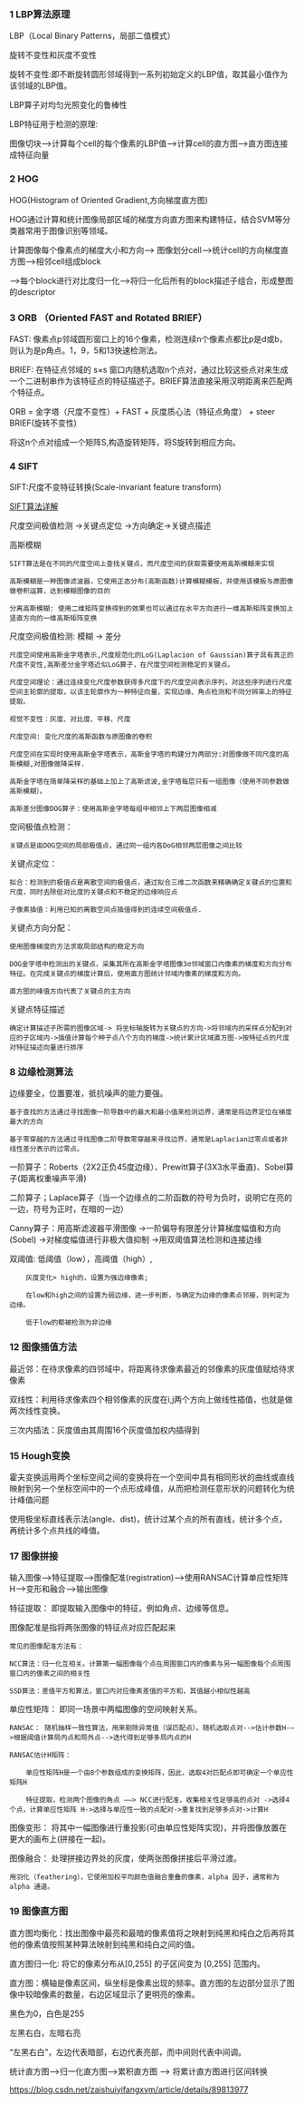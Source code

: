 
### 1  LBP算法原理

LBP（Local Binary Patterns，局部二值模式）

旋转不变性和灰度不变性

旋转不变性:即不断旋转圆形邻域得到一系列初始定义的LBP值，取其最小值作为该邻域的LBP值。

LBP算子对均匀光照变化的鲁棒性

LBP特征用于检测的原理:

图像切块-->计算每个cell的每个像素的LBP值-->计算cell的直方图-->直方图连接成特征向量

### 2  HOG

HOG(Histogram of Oriented Gradient,方向梯度直方图)

HOG通过计算和统计图像局部区域的梯度方向直方图来构建特征，结合SVM等分类器常用于图像识别等领域。

计算图像每个像素点的梯度大小和方向--> 图像划分cell-->统计cell的方向梯度直方图-->相邻cell组成block

-->每个block进行对比度归一化-->将归一化后所有的block描述子组合，形成整图的descriptor

### 3 ORB （Oriented FAST and Rotated BRIEF）

FAST: 像素点p邻域圆形窗口上的16个像素，检测连续n个像素点都比p是d或b，则认为是p角点。1，9，5和13快速检测法。

BRIEF: 在特征点邻域的 s×s 窗口内随机选取n个点对，通过比较这些点对来生成一个二进制串作为该特征点的特征描述子。BRIEF算法直接采用汉明距离来匹配两个特征点。

ORB = 金字塔（尺度不变性）+ FAST + 灰度质心法（特征点角度） + steer BRIEF(旋转不变性)

将这n个点对组成一个矩阵S,构造旋转矩阵，将S旋转到相应方向。

### 4 SIFT

SIFT:尺度不变特征转换(Scale-invariant feature transform)

[SIFT算法详解](https://blog.csdn.net/zddblog/article/details/7521424)

尺度空间极值检测 ->关键点定位 ->方向确定->关键点描述


高斯模糊

	SIFT算法是在不同的尺度空间上查找关键点，而尺度空间的获取需要使用高斯模糊来实现

	高斯模糊是一种图像滤波器，它使用正态分布(高斯函数)计算模糊模板，并使用该模板与原图像做卷积运算，达到模糊图像的目的

	分离高斯模糊: 使用二维矩阵变换得到的效果也可以通过在水平方向进行一维高斯矩阵变换加上竖直方向的一维高斯矩阵变换

尺度空间极值检测: 模糊 -> 差分

	尺度空间使用高斯金字塔表示,尺度规范化的LoG(Laplacion of Gaussian)算子具有真正的尺度不变性,高斯差分金字塔近似LoG算子，在尺度空间检测稳定的关键点。
	
	尺度空间理论：通过连续变化尺度参数获得多尺度下的尺度空间表示序列，对这些序列进行尺度空间主轮廓的提取，以该主轮廓作为一种特征向量，实现边缘、角点检测和不同分辨率上的特征提取。
	
	视觉不变性：灰度、对比度、平移、尺度
	
	尺度空间: 变化尺度的高斯函数与原图像的卷积
	
	尺度空间在实现时使用高斯金字塔表示，高斯金字塔的构建分为两部分:对图像做不同尺度的高斯模糊,对图像做降采样.
	
	高斯金字塔在简单降采样的基础上加上了高斯滤波,金字塔每层只有一组图像（使用不同参数做高斯模糊）。
	
	高斯差分图像DOG算子：使用高斯金字塔每组中相邻上下两层图像相减
	 
空间极值点检测：
	
	关键点是由DOG空间的局部极值点，通过同一组内各DoG相邻两层图像之间比较
	
关键点定位：
		
	拟合：检测到的极值点是离散空间的极值点，通过拟合三维二次函数来精确确定关键点的位置和尺度，同时去除低对比度的关键点和不稳定的边缘响应点
	
	子像素插值：利用已知的离散空间点插值得到的连续空间极值点.
	
关键点方向分配：
    
	使用图像梯度的方法求取局部结构的稳定方向
		
	DOG金字塔中检测出的关键点，采集其所在高斯金字塔图像3σ邻域窗口内像素的梯度和方向分布特征。在完成关键点的梯度计算后，使用直方图统计邻域内像素的梯度和方向。
	
	直方图的峰值方向代表了关键点的主方向
	
关键点特征描述
	
	确定计算描述子所需的图像区域-> 将坐标轴旋转为关键点的方向->将邻域内的采样点分配到对应的子区域内->插值计算每个种子点八个方向的梯度->统计累计区域直方图->按特征点的尺度对特征描述向量进行排序
	

### 8 边缘检测算法

边缘要全，位置要准，抵抗噪声的能力要强。

	基于查找的方法通过寻找图像一阶导数中的最大和最小值来检测边界，通常是将边界定位在梯度最大的方向
	
	基于零穿越的方法通过寻找图像二阶导数零穿越来寻找边界，通常是Laplacian过零点或者非线性差分表示的过零点。
	
一阶算子：Roberts（2X2正负45度边缘）、Prewitt算子(3X3水平垂直)、Sobel算子(距离权重噪声平滑)

二阶算子；Laplace算子（当一个边缘点的二阶函数的符号为负时，说明它在亮的一边，符号为正时，在暗的一边）

Canny算子：用高斯滤波器平滑图像 ->一阶偏导有限差分计算梯度幅值和方向(Sobel) ->对梯度幅值进行非极大值抑制 ->用双阈值算法检测和连接边缘

双阈值: 低阈值（low），高阈值（high）,
		
		灰度变化> high的，设置为强边缘像素;
		
		在low和high之间的设置为弱边缘，进一步判断，与确定为边缘的像素点邻接，则判定为边缘。
		
		低于low的都被检测为非边缘
		
### 12 图像插值方法

最近邻：在待求像素的四邻域中，将距离待求像素最近的邻像素的灰度值赋给待求像素

双线性：利用待求像素四个相邻像素的灰度在i,j两个方向上做线性插值，也就是做两次线性变换。

三次内插法：灰度值由其周围16个灰度值加权内插得到

### 15 Hough变换
	
霍夫变换运用两个坐标空间之间的变换将在一个空间中具有相同形状的曲线或直线映射到另一个坐标空间中的一个点形成峰值，从而把检测任意形状的问题转化为统计峰值问题	

使用极坐标直线表示法(angle、dist)，统计过某个点的所有直线，统计多个点，再统计多个点共线的峰值。

### 17 图像拼接

输入图像-->特征提取-->图像配准(registration)-->使用RANSAC计算单应性矩阵H-->变形和融合-->输出图像

特征提取： 即提取输入图像中的特征，例如角点、边缘等信息。

图像配准是指将两张图像的特征点对应匹配起来

	常见的图像配准方法有：
	
	NCC算法：归一化互相关。计算第一幅图像每个点在周围窗口内的像素与另一幅图像每个点周围窗口内的像素之间的相关性
	
	SSD算法：差值平方和算法，窗口内对应像素差值的平方和，其值越小相似性越高
	
单应性矩阵： 即同一场景中两幅图像的空间映射关系。

	RANSAC： 随机抽样一致性算法，用来剔除异常值（误匹配点）。随机选取点对-->估计参数H-—>根据阈值计算局内点和局外点-->迭代得到足够多局内点的H
	
	RANSAC估计H矩阵：
		
		单应性矩阵H是一个由8个参数组成的变换矩阵，因此，选取4对匹配点即可确定一个单应性矩阵H
	
		特征提取，检测两个图像的角点 ——> NCC进行配准，收集相关性足够高的点对 ->选择4个点，计算单应性矩阵 H->选择与单应性一致的点配对->重复找到足够多点对->计算H

图像变形： 将其中一幅图像进行重投影(可由单应性矩阵实现)，并将图像放置在更大的画布上(拼接在一起)。

图像融合： 处理拼接边界处的灰度，使两张图像拼接后平滑过渡。

	用羽化（feathering），它使用加权平均颜色值融合重叠的像素，alpha 因子，通常称为 alpha 通道。
	

### 19 图像直方图

直方图均衡化：找出图像中最亮和最暗的像素值将之映射到纯黑和纯白之后再将其他的像素值按照某种算法映射到纯黑和纯白之间的值。

直方图归一化: 将它的像素分布从[0,255] 的子区间变为 [0,255] 范围内。

直方图：横轴是像素区间，纵坐标是像素出现的频率。直方图的左边部分显示了图像中较暗像素的数量，右边区域显示了更明亮的像素。

黑色为0，白色是255

左黑右白，左暗右亮

“左黑右白”，左边代表暗部，右边代表亮部，而中间则代表中间调。

统计直方图-->归一化直方图-->累积直方图 --> 将累计直方图进行区间转换

https://blog.csdn.net/zaishuiyifangxym/article/details/89813977




